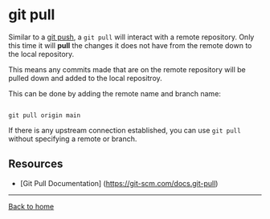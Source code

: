 # git pull

Similar to a [git push](./PUSH.md), a `git pull` will interact with a remote repository. Only this time it will **pull** the changes it does not have from the remote down to the local repository.

This means any commits made that are on the remote repository will be pulled down and added to the local repositroy.

This can be done by adding the remote name and branch name:
```

git pull origin main
```


If there is any upstream connection established, you can use `git pull` without specifying a remote or branch.
## Resources

- [Git Pull Documentation] (https://git-scm.com/docs.git-pull)
---
[Back to home](../README.md)